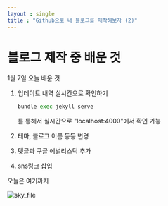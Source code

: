 ```yaml
---
layout : single
title : "Github으로 내 블로그를 제작해보자 (2)"
---
```








# 블로그 제작 중 배운 것

1월 7일 오늘 배운 것



1. 업데이트 내역 실시간으로 확인하기

   ``` python
   bundle exec jekyll serve
   ```

   를 통해서 실시간으로 "localhost:4000"에서 확인 가능

2. 테마, 블로그 이름 등등 변경

3. 댓글과 구글 에널리스틱 추가

4. sns링크 삽입



오늘은 여기까지



![sky_file](/Users/ijuhyeon/Desktop/Blog/bahnpro.github.io/_posts/images/2023-01-07-second/sky_file.jpeg)